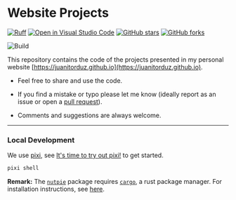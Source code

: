 # Website Projects

[![Ruff](https://img.shields.io/endpoint?url=https://raw.githubusercontent.com/astral-sh/ruff/main/assets/badge/v2.json)](https://github.com/astral-sh/ruff)
[![Open in Visual Studio Code](https://img.shields.io/static/v1?logo=visualstudiocode&label=&message=Open%20in%20Visual%20Studio%20Code&labelColor=2c2c32&color=007acc&logoColor=007acc)](https://open.vscode.dev/juanitorduz/website_projects) [![GitHub stars](https://img.shields.io/github/stars/juanitorduz/website_projects.svg)](https://github.com/juanitorduz/website_projects/stargazers)
[![GitHub forks](https://img.shields.io/github/forks/juanitorduz/website_projects.svg?color=blue)](https://github.com/juanitorduz/website_projects/network)

![Build](https://github.com/juanitorduz/website_projects/workflows/ci/badge.svg)


This repository contains the code of the projects presented in my personal website [https://juanitorduz.github.io](https://juanitorduz.github.io).

- Feel free to share and use the code.

- If you find a mistake or typo please let me know (ideally report as an issue or open a [pull request](https://help.github.com/en/articles/about-pull-requests)).

- Comments and suggestions are always welcome.

---

### Local Development

We use [pixi](https://github.com/prefix-dev/pixi), see [It's time to try out pixi!](https://deploy-preview-102--ericmjl-github-io.netlify.app/blog/2024/8/16/its-time-to-try-out-pixi/) to get started.

```bash
pixi shell
```

**Remark:** The [`nutpie`](https://github.com/pymc-devs/nutpie) package requires [`cargo`](https://doc.rust-lang.org/cargo/index.html), a rust package manager. For installation instructions, see [here](https://doc.rust-lang.org/cargo/getting-started/installation.html).

